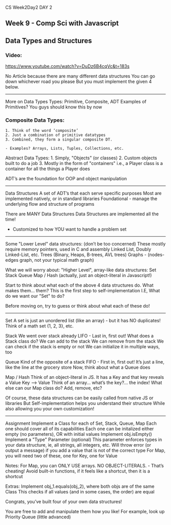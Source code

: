 CS Week2Day2
DAY 2

Week 9 - Comp Sci with Javascript
-------------------------
Data Types and Structures
-------------------------

### Video:
https://www.youtube.com/watch?v=DuDz6B4cqVc&t=183s

No Article because there are many different data structures
You can go down whichever road you please
But you must implement the given 4 below.

-------------------------
More on Data Types
Types: Primitive, Composite, ADT
Examples of Primitives?
You guys should know this by now

### Composite Data Types:
    1. Think of the word ‘composite’
    2. Just a combination of primitive datatypes
    3. Combined, they form a singular composite DT.

    - Examples? Arrays, Lists, Tuples, Collections, etc.
Abstract Data Types:
    1. Simply, "Objects" (or classes)
    2. Custom objects built to do a job
    3. Mostly in the form of "containers"
      i.e., a Player class is a container for all the things a Player does

ADT’s are the foundation for OOP and object manipulation

-------------------------
Data Structures
A set of ADT’s that each serve specific purposes
Most are implemented natively, or in standard libraries
Foundational - manage the underlying flow and structure of programs

There are MANY Data Structures
Data Structures are implemented all the time!
  - Customized to how YOU want to handle a problem set

-------------------------
Some "Lower Level" data structures: (don’t be too concerned)
These mostly require memory pointers, used in C and assembly
Linked List, Doubly Linked-List, etc.
Trees (Binary, Heaps, B-trees, AVL trees)
Graphs - (nodes-edges graph, not your typical math graph)

What we will worry about:
"Higher Level", array-like data structures:
Set
Stack
Queue
Map / Hash (actually, just an object-literal in Javascript!)

Start to think about what each of the above 4 data structures do.
What makes them... them?
This is the first step to self-implementation
I.E, What do we want our "Set" to do?

Before moving on, try to guess or think about what each of these do!

-------------------------
Set
A set is just an unordered list (like an array) - but it has NO duplicates!
Think of a math set {1, 2, 3}, etc.

Stack
We went over stack already
LIFO - Last in, first out!
What does a Stack class do?
We can add to the stack
We can remove from the stack
We can check if the stack is empty or not
We can initialize it in multiple ways, too

Queue
Kind of the opposite of a stack
FIFO - First in, first out!
It’s just a line, like the line at the grocery store
Now, think about what a Queue does

Map / Hash
Think of an object-literal in JS.
It has a Key and that key reveals a Value
Key --> Value
Think of an array... what’s the key?... the index!
What else can our Map class do? Add, remove, etc?

Of course, these data structures can be easily called from native JS or libraries
But Self-implementation helps you understand their structure
While also allowing you your own customization!

-------------------------
Assignment
Implement a Class for each of Set, Stack, Queue, Map
Each one should cover all of its capabilities
Each one can be initalized either empty (no parameters), OR with initial values
Implement obj.isEmpty()
Implement a "Type" Parameter (optional)
This parameter enforces types in your data structure, ie, all strings, all integers, etc.
Will throw error (or output a message) if you add a value that is not of the correct type
For Map, you will need two of these, one for Key, one for Value

Notes:
For Map, you can ONLY USE arrays. NO OBJECT-LITERALS. - That’s cheating!
Avoid built-in functions, if it feels like a shortcut, then it is a shortcut

Extras:
Implement obj_1.equals(obj_2), where both objs are of the same Class
This checks if all values (and in some cases, the order) are equal

Congrats, you’ve built four of your own data structures!

You are free to add and manipulate them how you like!
For example, look up Priority Queue (little advanced)